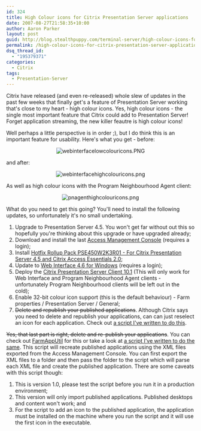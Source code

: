 ```yaml
---
id: 324
title: High Colour icons for Citrix Presentation Server applications
date: 2007-08-27T21:58:35+10:00
author: Aaron Parker
layout: post
guid: http://blog.stealthpuppy.com/terminal-server/high-colour-icons-for-citrix-presentation-server-applications
permalink: /high-colour-icons-for-citrix-presentation-server-applications/
dsq_thread_id:
  - "195379371"
categories:
  - Citrix
tags:
  - Presentation-Server
---
```

Citrix have released (and even re-released) whole slew of updates in the past few weeks that finally get's a feature of Presentation Server working that's close to my heart - high colour icons. Yes, high colour icons - the single most important feature that Citrix could add to Presentation Server! Forget application streaming, the new killer feautre is high colour icons!

Well perhaps a little perspective is in order ;), but I do think this is an important feature for usability. Here's what you get - before:

<p style="text-align: center">
  <img src="http://stealthpuppy.com/wp-content/uploads/2007/08/webinterfacelowcolouricons.PNG" alt="webinterfacelowcolouricons.PNG" />
</p>

and after:

<p style="text-align: center">
  <img src="http://stealthpuppy.com/wp-content/uploads/2007/08/webinterfacehighcolouricons.png" alt="webinterfacehighcolouricons.png" />
</p>

As well as high colour icons with the Program Neighbourhood Agent client:

<p style="text-align: center">
  <img src="http://stealthpuppy.com/wp-content/uploads/2007/08/pnagenthighcolouricons.png" alt="pnagenthighcolouricons.png" />
</p>

What do you need to get this going? You'll need to install the following updates, so unfortunately it's no small undertaking.

  1. Upgrade to Presentation Server 4.5. You won't get far without out this so hopefully you're thinking about this upgrade or have upgraded already;
  2. Download and install the last [Access Management Console](https://www.citrix.com/English/SS/downloads/details.asp?dID=8218&downloadID=164650&pID=186) (requires a login);
  3. Install [Hotfix Rollup Pack PSE450W2K3R01 - For Citrix Presentation Server 4.5 and Citrix Access Essentials 2.0](http://support.citrix.com/article/CTX112618);
  4. Update to [Web Interface 4.6 for Windows](https://www.citrix.com/English/SS/downloads/details.asp?dID=36407&downloadID=680152&pID=182) (requires a login);
  5. Deploy the [Citrix Presentation Server Client 10.1](http://https://www.citrix.com/English/SS/downloads/details.asp?dID=2755&downloadID=679581&pID=186) (This will only work for Web Interface and Program Neighbourhood Agent clients - unfortunately Program Neighbourhood clients will be left out in the cold);
  6. Enable 32-bit colour icon support (this is the default behaviour) - Farm properties / Presentation Server / General;
  7. <strike>Delete and republish your published applications</strike>. Although Citrix says you need to delete and republish your applications, can can just reselect an icon for each application. Check out [a script I've written to do this](http://stealthpuppy.com/scripting/script-update-published-application-icons).

<strike>Yes, that last part is right, delete and re-publish your applications</strike>. You can check out [FarmAppUtil](http://support.citrix.com/article/CTX107934) for this or take a look at [a script I've written to do the same](http://stealthpuppy.com/unattended/wsf-import-published-applications-10). This script will recreate published applications using the XML files exported from the Access Management Console. You can first export the XML files to a folder and then pass the folder to the script which will parse each XML file and create the published application. There are some caveats with this script though:

  1. This is version 1.0, please test the script before you run it in a production environment;
  2. This version will only import published applications. Published desktops and content won't work; and
  3. For the script to add an icon to the published application, the application must be installed on the machine where you run the script and it will use the first icon in the executable.